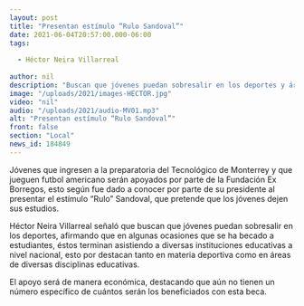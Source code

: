```yaml
---
layout: post
title: "Presentan estímulo “Rulo Sandoval”"
date: 2021-06-04T20:57:00.000-06:00
tags:
  
  - Héctor Neira Villarreal
  
author: nil
description: "Buscan que jóvenes puedan sobresalir en los deportes y áreas académicas."
image: "/uploads/2021/images-HECTOR.jpg"
video: "nil"
audio: "/uploads/2021/audio-MV01.mp3"
alt: "Presentan estímulo “Rulo Sandoval”"
front: false
section: "Local"
news_id: 184849
---
```


Jóvenes que ingresen a la preparatoria del Tecnológico de Monterrey y que jueguen futbol americano serán apoyados por parte de la Fundación Ex Borregos, esto según fue dado a conocer por parte de su presidente al presentar el estímulo “Rulo” Sandoval, que pretende que los jóvenes dejen sus estudios.

Héctor Neira Villarreal señaló que buscan que jóvenes puedan sobresalir en los deportes, afirmando que en algunas ocasiones que se ha becado a estudiantes, éstos terminan asistiendo a diversas instituciones educativas a nivel nacional, esto por destacan tanto en materia deportiva como en áreas de diversas disciplinas educativas.

El apoyo será de manera económica, destacando que aún no tienen un número específico de cuántos serán los beneficiados con esta beca.
